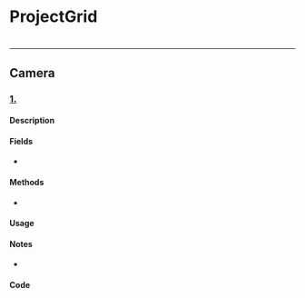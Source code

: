 # ProjectGrid

# 
---
## Camera

### [1. ](README#)

#### Description

#### Fields
-

#### Methods
- 

#### Usage

#### Notes
- 

#### Code
```

```
